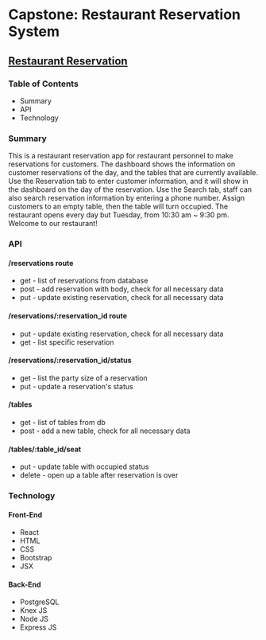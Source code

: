 # Capstone: Restaurant Reservation System

[Restaurant Reservation](https://reservation2022-client.herokuapp.com/dashboard)
---
### Table of Contents
- Summary
- API
- Technology

### Summary
This is a restaurant reservation app for restaurant personnel to make reservations for customers. The dashboard shows the information on customer reservations of the day, and the tables that are currently available. Use the Reservation tab to enter customer information, and it will show in the dashboard on the day of the reservation. Use the Search tab, staff can also search reservation information by entering a phone number. Assign customers to an empty table, then the table will turn occupied. The restaurant opens every day but Tuesday, from 10:30 am ~ 9:30 pm. Welcome to our restaurant!

### API
#### /reservations route
- get - list of reservations from database
- post - add reservation with body, check for all necessary data
- put - update existing reservation, check for all necessary data
#### /reservations/:reservation_id route
- put - update existing reservation, check for all necessary data
- get - list specific reservation
#### /reservations/:reservation_id/status
- get - list the party size of a reservation
- put - update a reservation's status
#### /tables
- get - list of tables from db
- post - add a new table, check for all necessary data
#### /tables/:table_id/seat
- put - update table with occupied status
- delete - open up a table after reservation is over

### Technology
#### Front-End
- React
- HTML
- CSS
- Bootstrap
- JSX
#### Back-End
- PostgreSQL
- Knex JS
- Node JS
- Express JS


